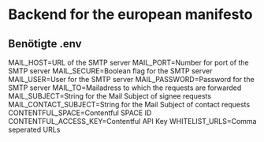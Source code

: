 # Backend for the european manifesto

## Benötigte .env

MAIL_HOST=URL of the SMTP server
MAIL_PORT=Number for port of the SMTP server
MAIL_SECURE=Boolean flag for the SMTP server
MAIL_USER=User for the SMTP server
MAIL_PASSWORD=Password for the SMTP server
MAIL_TO=Mailadress to which the requests are forwarded
MAIL_SUBJECT=String for the Mail Subject of signee requests
MAIL_CONTACT_SUBJECT=String for the Mail Subject of contact requests
CONTENTFUL_SPACE=Contentful SPACE ID
CONTENTFUL_ACCESS_KEY=Contentful API Key
WHITELIST_URLS=Comma seperated URLs
